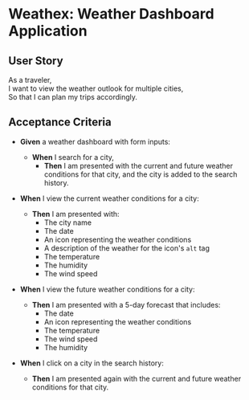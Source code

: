 # Weathex: Weather Dashboard Application

## User Story

As a traveler,  
I want to view the weather outlook for multiple cities,  
So that I can plan my trips accordingly.

## Acceptance Criteria

- **Given** a weather dashboard with form inputs:  
  - **When** I search for a city,  
    - **Then** I am presented with the current and future weather conditions for that city, and the city is added to the search history.

- **When** I view the current weather conditions for a city:  
  - **Then** I am presented with:
    - The city name
    - The date
    - An icon representing the weather conditions
    - A description of the weather for the icon's `alt` tag
    - The temperature
    - The humidity
    - The wind speed

- **When** I view the future weather conditions for a city:  
  - **Then** I am presented with a 5-day forecast that includes:
    - The date
    - An icon representing the weather conditions
    - The temperature
    - The wind speed
    - The humidity

- **When** I click on a city in the search history:  
  - **Then** I am presented again with the current and future weather conditions for that city.